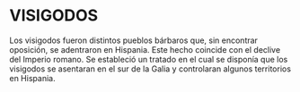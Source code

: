 # VISIGODOS



Los visigodos fueron distintos pueblos bárbaros que, sin encontrar oposición, se
adentraron en Hispania. Este hecho coincide con el declive del Imperio romano. Se 
estableció un tratado en el cual se disponía que los visigodos se asentaran en el sur de la Galia y controlaran algunos territorios en Hispania.
